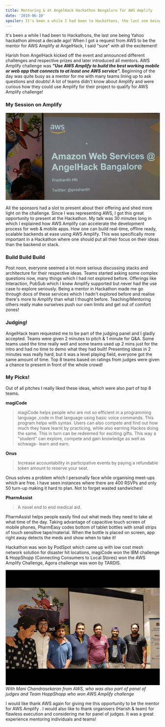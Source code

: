 ```yaml
---
title: Mentoring & at AngelHack Hackathon Bengaluru for AWS Amplify
date: '2019-06-10'
spoiler: It's been a while I had been to Hackathons, the last one being Yahoo hackathon almost a decade ago! When I got a request from AWS to be the mentor for AWS Amplify at AngelHack, I said "sure" with all the excitement!
---
```


It's been a while I had been to Hackathons, the last one being Yahoo hackathon almost a decade ago! When I got a request from AWS to be the mentor for AWS Amplify at AngelHack, I said "sure" with all the excitement!

Harish from AngelHack kicked off the event and announced different challenges and respective prizes and later introduced all mentors. AWS Amplify challenge was ***"Use AWS Amplify to build the best working mobile or web app that connects to at least one AWS service".*** Beginning of the day was quite busy as a mentor for me with many teams lining up to ask questions and doubts! A lot of teams didn't know about Amplify and were curious how they could use Amplify for their project to qualify for AWS Amplify challenge!

### My Session on Amplify
![Me presenting at AngelHack](./prashanth-angelhack.jpg "Me presenting at AngelHack")

All the sponsors had a slot to present about their offering and shed more light on the challenge. Since I was representing AWS, I got this great opportunity to present at the Hackathon. My talk was 30 minutes long in which I explained how AWS Amplify can accelerate the development process for web & mobile apps. How one can build real-time, offline ready, scalable backends at ease using AWS Amplify. This was specifically more important in a Hackathon where one should put all their focus on their ideas than the backend or stack.

### Build Build Build

Post noon, everyone seemed a lot more serious discussing stacks and architecture for their respective ideas. Teams started asking some complex questions now, many things which I had not explored before. Offerings like Interaction, PubSub which I knew Amplify supported but never had the use case to explore seriously. Being a mentor in Hackathon made me go through docs of these services which I hadn't explored before and realise there's more to Amplify than what I thought before. Teaching/Mentoring others really make ourselves push our own limits and get out of comfort zones!

### Judging!

AngelHack team requested me to be part of the judging panel and I gladly accepted. Teams were given 2 minutes to pitch & 1 minute for Q&A. Some teams used the time really well and some teams used up 2 mins just for the intro and had no time to demo what they had built! Presenting ideas in 2 minutes was really hard, but it was a level playing field, everyone got the same amount of time. Top 8 teams based on ratings from judges were given a chance to present in front of the whole crowd!

### My Picks!

Out of all pitches I really liked these ideas, which were also part of top 8 teams.

**magiCode**

> magiCode helps people who are not so efficient in a programming language ,code in that language using basic voice commands. This program helps with syntax. Users can also compete and find out how much they have learnt by practicing, while also earning Hackos doing the same. This in turn can be redeemed for exciting gifts. This way a "student" can explore, compete and gain knowledge as well as schwags- learn and earn.

**Onus**

> Increase accountability in participative events by paying a refundable token amount to reserve your seat.

Onus solves a problem which I personally face while organising meet-ups which are free. I have seen instances where there are 400 RSVPs and only 50 turn-up making it hard to plan. Not to forget wasted sandwiches!

**PharmAssist**

> A novel end to end medical aid.

PharmAssist helps people easily find out what meds they need to take at what time of the day. Taking advantage of capacitive touch screen of mobile phones, PharmEasy codes bottom of tablet bottles with small strips of touch sensitive tape/material. When the bottle is placed on screen, app right away detects the meds and show when to take it!

Hackathon was won by PodSpot which came up with low cost mesh network solution for disaster hit locations, magiCode won the IBM challenge & HoppShopp (Connecting Consumers to Local Stores) won the AWS Amplify Challenge, Agora challenge was won by TARDIS.

![With Mani Chandrasekaran from AWS, who was also part of panel of judges and Team HoppShopp who won AWS Amplify challenge](./hoppshopp.png "With Mani Chandrasekaran from AWS, who was also part of panel of judges and Team HoppShopp who won AWS Amplify challenge")
_With Mani Chandrasekaran from AWS, who was also part of panel of judges and Team HoppShopp who won AWS Amplify challenge_

I would like thank AWS again for giving me this opportunity to be the mentor for AWS Amplify . I would also like to thank organisers (Harish & team) for flawless execution and considering me for panel of judges. It was a great experience mentoring individuals and teams!